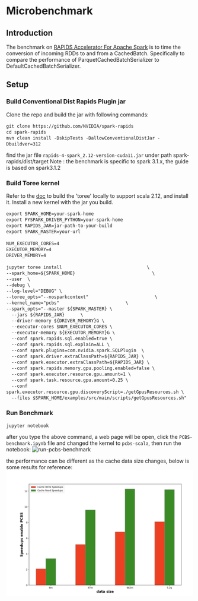 # Microbenchmark

## Introduction

The benchmark on [RAPIDS Accelerator For Apache Spark](https://nvidia.github.io/spark-rapids/) is to time the
conversion of incoming RDDs to and from a CachedBatch. Specifically to compare the performance of
ParquetCachedBatchSerializer to DefaultCachedBatchSerializer.

## Setup

### Build Conventional Dist Rapids Plugin jar

Clone the repo and build the jar with following commands:
``` 
git clone https://github.com/NVIDIA/spark-rapids
cd spark-rapids
mvn clean install -DskipTests -DallowConventionalDistJar -Dbuildver=312
```
find the jar file `rapids-4-spark_2.12-version-cuda11.jar` under path spark-rapids/dist/target
Note : the benchmark is specific to spark 3.1.x, the guide is based on spark3.1.2
### Build Toree kernel

Refer to the [doc](/docs/get-started/xgboost-examples/notebook/toree.md) to build the 
'toree' locally to support scala 2.12, and install it.
Install a new kernel with the jar you build.
```
export SPARK_HOME=your-spark-home
export PYSPARK_DRIVER_PYTHON=your-spark-home
export RAPIDS_JAR=jar-path-to-your-build
export SPARK_MASTER=your-url

NUM_EXECUTOR_CORES=4
EXECUTOR_MEMORY=4
DRIVER_MEMORY=4

jupyter toree install                                \
--spark_home=${SPARK_HOME}                             \
--user  \
--debug \
--log-level="DEBUG" \
--toree_opts="--nosparkcontext"                         \
--kernel_name="pcbs"                         \
--spark_opts="--master ${SPARK_MASTER} \
  --jars ${RAPIDS_JAR}      \
  --driver-memory ${DRIVER_MEMORY}G \
  --executor-cores $NUM_EXECUTOR_CORES \
  --executor-memory ${EXECUTOR_MEMORY}G \
  --conf spark.rapids.sql.enabled=true \
  --conf spark.rapids.sql.explain=ALL \
  --conf spark.plugins=com.nvidia.spark.SQLPlugin  \
  --conf spark.driver.extraClassPath=${RAPIDS_JAR} \
  --conf spark.executor.extraClassPath=${RAPIDS_JAR} \
  --conf spark.rapids.memory.gpu.pooling.enabled=false \
  --conf spark.executor.resource.gpu.amount=1 \
  --conf spark.task.resource.gpu.amount=0.25 \
  --conf spark.executor.resource.gpu.discoveryScript=./getGpusResources.sh \
  --files $SPARK_HOME/examples/src/main/scripts/getGpusResources.sh"
```
### Run Benchmark

``` 
jupyter notebook
``` 
after you type the above command, a web page will be open, click the `PCBS-benchmark.ipynb` file and
changed the kernel to `pcbs-scala`, then run the notebook:
![run-pcbs-benchmark](/docs/img/guides/pcbs-benchmark.gif)

the performance can be different as the cache data size changes, below is some results for reference:
![run-pcbs-benchmark](/docs/img/guides/pcbs-perf.png)

